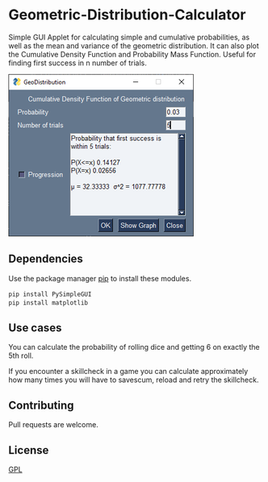 # Geometric-Distribution-Calculator
Simple GUI Applet for calculating simple and cumulative probabilities, as well as the mean and variance of the geometric distribution. It can also plot the Cumulative Density Function and Probability Mass Function. Useful for finding first success in n number of trials.

![Alt text](/Geodist.PNG)

## Dependencies
Use the package manager [pip](https://pip.pypa.io/en/stable/) to install these modules.
```bash
pip install PySimpleGUI
pip install matplotlib
```

## Use cases
You can calculate the probability of rolling dice and getting 6 on exactly the 5th roll.

If you encounter a skillcheck in a game you can calculate approximately how many times you will have to savescum, reload and retry the skillcheck. 


## Contributing

Pull requests are welcome. 

## License
[GPL](https://www.gnu.org/licenses/gpl-3.0.en.html)
